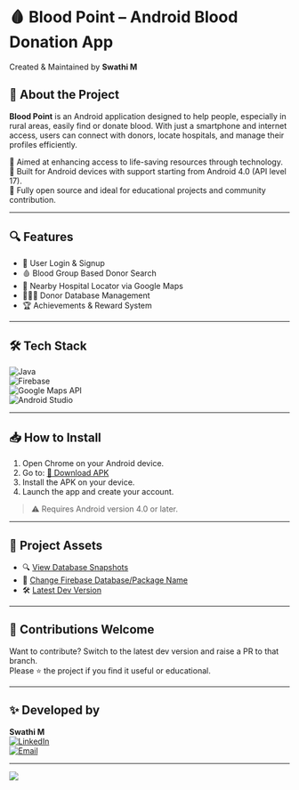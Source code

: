 # 🩸 Blood Point – Android Blood Donation App  
Created & Maintained by **Swathi M**

## 💫 About the Project  
**Blood Point** is an Android application designed to help people, especially in rural areas, easily find or donate blood. With just a smartphone and internet access, users can connect with donors, locate hospitals, and manage their profiles efficiently.

📱 Aimed at enhancing access to life-saving resources through technology.  
🎯 Built for Android devices with support starting from Android 4.0 (API level 17).  
🔧 Fully open source and ideal for educational projects and community contribution.

---

## 🔍 Features
- 📲 User Login & Signup  
- 🩸 Blood Group Based Donor Search  
- 🏥 Nearby Hospital Locator via Google Maps  
- 🧑‍🤝‍🧑 Donor Database Management  
- 🏆 Achievements & Reward System  

---

## 🛠 Tech Stack  
![Java](https://img.shields.io/badge/Java-ED8B00?style=for-the-badge&logo=openjdk&logoColor=white)  
![Firebase](https://img.shields.io/badge/Firebase-FFCA28?style=for-the-badge&logo=firebase&logoColor=black)  
![Google Maps API](https://img.shields.io/badge/Google%20Maps-4285F4?style=for-the-badge&logo=googlemaps&logoColor=white)  
![Android Studio](https://img.shields.io/badge/Android%20Studio-3DDC84?style=for-the-badge&logo=androidstudio&logoColor=white)

---

## 📥 How to Install

1. Open Chrome on your Android device.
2. Go to: [🔗 Download APK](https://github.com/imShakil/BloodBank/releases/latest/download/blood-point.apk)
3. Install the APK on your device.
4. Launch the app and create your account.  
> ⚠️ Requires Android version 4.0 or later.

---

## 📂 Project Assets

- 🔍 [View Database Snapshots](https://github.com/imShakil/BloodBank/wiki/Database-Snapshots)  
- 🧪 [Change Firebase Database/Package Name](https://www.youtube.com/watch?v=nAzAo7shGKQ&ab_channel=AnubhavAnand)  
- 🛠 [Latest Dev Version](https://github.com/imShakil/BloodBank/tree/2.1)

---

## 🤝 Contributions Welcome

Want to contribute? Switch to the latest dev version and raise a PR to that branch.  
Please ⭐ the project if you find it useful or educational.

---

## ✨ Developed by  
**Swathi M**  
[![LinkedIn](https://img.shields.io/badge/LinkedIn-%230077B5.svg?style=flat&logo=linkedin&logoColor=white)](https://www.linkedin.com/in/swathi-muralinathan/)  
[![Email](https://img.shields.io/badge/Email-D14836?logo=gmail&logoColor=white)](mailto:swathimuralinathan97@gmail.com)

---
[![](https://visitcount.itsvg.in/api?id=BloodPointApp&icon=0&color=0)](https://visitcount.itsvg.in)

<!-- Built with 💖 by Swathi M -->
